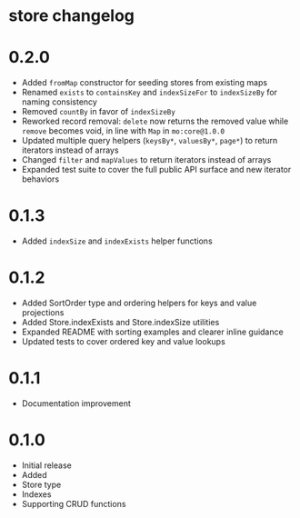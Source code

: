# store changelog

# 0.2.0
* Added `fromMap` constructor for seeding stores from existing maps
* Renamed `exists` to `containsKey` and `indexSizeFor` to `indexSizeBy` for naming consistency
* Removed `countBy` in favor of `indexSizeBy`
* Reworked record removal: `delete` now returns the removed value while `remove` becomes void, in line with `Map` in `mo:core@1.0.0`
* Updated multiple query helpers (`keysBy*`, `valuesBy*`, `page*`) to return iterators instead of arrays
* Changed `filter` and `mapValues` to return iterators instead of arrays
* Expanded test suite to cover the full public API surface and new iterator behaviors

# 0.1.3
* Added `indexSize` and `indexExists` helper functions

# 0.1.2
* Added SortOrder type and ordering helpers for keys and value projections
* Added Store.indexExists and Store.indexSize utilities
* Expanded README with sorting examples and clearer inline guidance
* Updated tests to cover ordered key and value lookups

# 0.1.1
* Documentation improvement

# 0.1.0
* Initial release
* Added
* Store type
* Indexes
* Supporting CRUD functions
